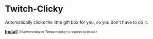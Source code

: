 # Twitch-Clicky

Automatically clicks the little gift box for you, so you don't have to do it.

**[Install](https://raw.githubusercontent.com/MrBurrBurr/Twitch-Channel-Points-Clicker/master/code.user.js)**
<sub><sup>*(Violentmonkey or Tampermonkey is required to install.)*</sup></sub>
